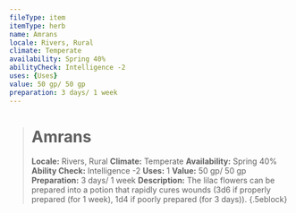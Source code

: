 ```yaml
---
fileType: item
itemType: herb
name: Amrans
locale: Rivers, Rural
climate: Temperate
availability: Spring 40%
abilityCheck: Intelligence -2
uses: {Uses}
value: 50 gp/ 50 gp
preparation: 3 days/ 1 week
---
```

>#  Amrans
>
> **Locale:** Rivers, Rural
> **Climate:** Temperate
> **Availability:** Spring 40%
> **Ability Check:** Intelligence -2
> **Uses:** 1
> **Value:** 50 gp/ 50 gp
> **Preparation:** 3 days/ 1 week
> **Description:** The lilac flowers can be prepared into a potion that rapidly cures wounds (3d6 if properly prepared (for 1 week), 1d4 if poorly prepared (for 3 days)).
{.5eblock}

